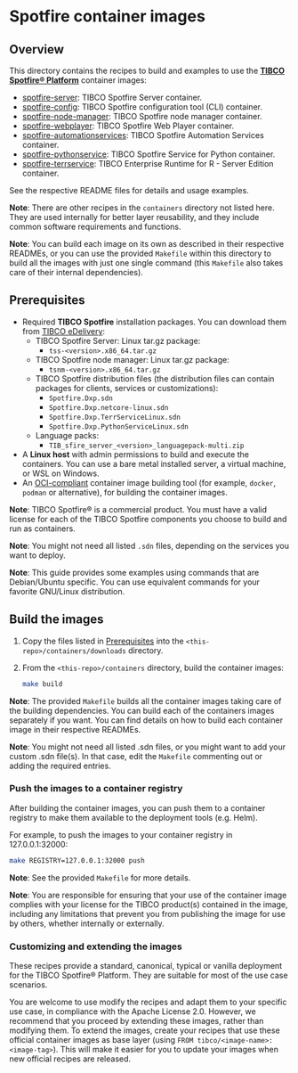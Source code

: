 # Spotfire container images

## Overview

This directory contains the recipes to build and examples to use the [**TIBCO Spotfire® Platform**](https://www.tibco.com/products/tibco-spotfire) container images:

- [spotfire-server](spotfire-server/README.md): TIBCO Spotfire Server container.
- [spotfire-config](spotfire-config/README.md): TIBCO Spotfire configuration tool (CLI) container.
- [spotfire-node-manager](spotfire-node-manager/README.md): TIBCO Spotfire node manager container.
- [spotfire-webplayer](spotfire-webplayer/README.md): TIBCO Spotfire Web Player container.
- [spotfire-automationservices](spotfire-automationservices/README.md): TIBCO Spotfire Automation Services container.
- [spotfire-pythonservice](spotfire-pythonservice/README.md): TIBCO Spotfire Service for Python container.
- [spotfire-terrservice](spotfire-terrservice/README.md): TIBCO Enterprise Runtime for R - Server Edition container.

See the respective README files for details and usage examples.

**Note**: There are other recipes in the `containers` directory not listed here.
They are used internally for better layer reusability, and they include common software requirements and functions.

**Note**: You can build each image on its own as described in their respective READMEs, or you can use the provided `Makefile` within this directory to build all the images with just one single command (this `Makefile` also takes care of their internal dependencies).

## Prerequisites

- Required **TIBCO Spotfire** installation packages. You can download them from [TIBCO eDelivery](https://edelivery.tibco.com/storefront/index.ep):
    - TIBCO Spotfire Server: Linux tar.gz package:
      - `tss-<version>.x86_64.tar.gz`
    - TIBCO Spotfire node manager: Linux tar.gz package:
      - `tsnm-<version>.x86_64.tar.gz`
    - TIBCO Spotfire distribution files (the distribution files can contain packages for clients, services or customizations):
      - `Spotfire.Dxp.sdn`
      - `Spotfire.Dxp.netcore-linux.sdn`
      - `Spotfire.Dxp.TerrServiceLinux.sdn`
      - `Spotfire.Dxp.PythonServiceLinux.sdn`
    - Language packs:
      - `TIB_sfire_server_<version>_languagepack-multi.zip`
- A **Linux host** with admin permissions to build and execute the containers.
   You can use a bare metal installed server, a virtual machine, or WSL on Windows.
- An [OCI-compliant](https://opencontainers.org/) container image building tool (for example, `docker`, `podman` or alternative), for building the container images.

**Note**: TIBCO Spotfire® is a commercial product. You must have a valid license for each of the TIBCO Spotfire components you choose to build and run as containers.

**Note**: You might not need all listed `.sdn` files, depending on the services you want to deploy.

**Note**: This guide provides some examples using commands that are Debian/Ubuntu specific. 
You can use equivalent commands for your favorite GNU/Linux distribution.

## Build the images

1. Copy the files listed in [Prerequisites](#prerequisites) into the `<this-repo>/containers/downloads` directory.

2. From the `<this-repo>/containers` directory, build the container images:
    ```bash
    make build
    ```

**Note**: The provided `Makefile` builds all the container images taking care of the building dependencies.
You can build each of the containers images separately if you want. 
You can find details on how to build each container image in their respective READMEs.

**Note**: You might not need all listed .sdn files, or you might want to add your custom .sdn file(s).
In that case, edit the `Makefile` commenting out or adding the required entries.

### Push the images to a container registry

After building the container images, you can push them to a container registry to make them available to the deployment tools (e.g. Helm).

For example, to push the images to your container registry in 127.0.0.1:32000:
```bash
make REGISTRY=127.0.0.1:32000 push
```

**Note**: See the provided `Makefile` for more details.

**Note**: You are responsible for ensuring that your use of the container image complies with your license for the TIBCO product(s) contained in the image, including any limitations that prevent you from publishing the image for use by others, whether internally or externally.

### Customizing and extending the images

These recipes provide a standard, canonical, typical or vanilla deployment for the TIBCO Spotfire® Platform.
They are suitable for most of the use case scenarios. 

You are welcome to use modify the recipes and adapt them to your specific use case, in compliance with the Apache License 2.0. 
However, we recommend that you proceed by extending these images, rather than modifying them.
To extend the images, create your recipes that use these official container images as base layer (using `FROM tibco/<image-name>:<image-tag>`).
This will make it easier for you to update your images when new official recipes are released.
